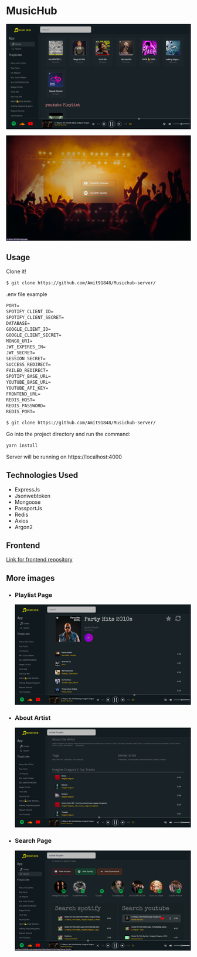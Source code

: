 # MusicHub

![Homepage](./images/homepage.png)

![LoginPage](./images/loginPage.png)

## Usage

Clone it!

```sh
$ git clone https://github.com/Amit91848/Musichub-server/
```

.env file example

```
PORT=
SPOTIFY_CLIENT_ID=
SPOTIFY_CLIENT_SECRET=
DATABASE=
GOOGLE_CLIENT_ID=
GOOGLE_CLIENT_SECRET=
MONGO_URI=
JWT_EXPIRES_IN=
JWT_SECRET=
SESSION_SECRET=
SUCCESS_REDIRECT=
FAILED_REDIRECT=
SPOTIFY_BASE_URL=
YOUTUBE_BASE_URL=
YOUTUBE_API_KEY=
FRONTEND_URL=
REDIS_HOST=
REDIS_PASSWORD=
REDIS_PORT=
```

```sh
$ git clone https://github.com/Amit91848/Musichub-server/
```

Go into the project directory and run the command:

```sh
yarn install
```

Server will be running on https://localhost:4000

## Technologies Used

- ExpressJs
- Jsonwebtoken
- Mongoose
- PassportJs
- Redis
- Axios
- Argon2

## Frontend

<a href="https://github.com/Amit91848/Musichub-client">Link for frontend repository</a>

## More images

- ### Playlist Page

  ![PlaylisPage](./images/playlistPage.png)

- ### About Artist

  ![AboutArtist](./images/artistPage.png)

- ### Search Page
  ![SearchPage](./images/searchSong.png)
